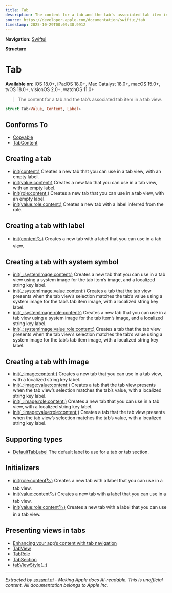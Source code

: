 ```yaml
---
title: Tab
description: The content for a tab and the tab’s associated tab item in a tab view.
source: https://developer.apple.com/documentation/swiftui/tab
timestamp: 2025-10-29T00:09:38.991Z
---
```


**Navigation:** [Swiftui](/documentation/swiftui)

**Structure**

# Tab

**Available on:** iOS 18.0+, iPadOS 18.0+, Mac Catalyst 18.0+, macOS 15.0+, tvOS 18.0+, visionOS 2.0+, watchOS 11.0+

> The content for a tab and the tab’s associated tab item in a tab view.

```swift
struct Tab<Value, Content, Label>
```

## Conforms To

- [Copyable](/documentation/Swift/Copyable)
- [TabContent](/documentation/swiftui/tabcontent)

## Creating a tab

- [init(content:)](/documentation/swiftui/tab/init(content:)) Creates a new tab that you can use in a tab view, with an empty label.
- [init(value:content:)](/documentation/swiftui/tab/init(value:content:)) Creates a new tab that you can use in a tab view, with an empty label.
- [init(role:content:)](/documentation/swiftui/tab/init(role:content:)) Creates a new tab that you can use in a tab view, with an empty label.
- [init(value:role:content:)](/documentation/swiftui/tab/init(value:role:content:)) Creates a new tab with a label inferred from the role.

## Creating a tab with label

- [init(content:label:)](/documentation/swiftui/tab/init(content:label:)) Creates a new tab with a label that you can use in a tab view.

## Creating a tab with system symbol

- [init(_:systemImage:content:)](/documentation/swiftui/tab/init(_:systemimage:content:)) Creates a new tab that you can use in a tab view using a system image for the tab item’s image, and a localized string key label.
- [init(_:systemImage:value:content:)](/documentation/swiftui/tab/init(_:systemimage:value:content:)) Creates a tab that the tab view presents when the tab view’s selection matches the tab’s value using a system image for the tab’s tab item image, with a localized string key label.
- [init(_:systemImage:role:content:)](/documentation/swiftui/tab/init(_:systemimage:role:content:)) Creates a new tab that you can use in a tab view using a system image for the tab item’s image, and a localized string key label.
- [init(_:systemImage:value:role:content:)](/documentation/swiftui/tab/init(_:systemimage:value:role:content:)) Creates a tab that the tab view presents when the tab view’s selection matches the tab’s value using a system image for the tab’s tab item image, with a localized string key label.

## Creating a tab with image

- [init(_:image:content:)](/documentation/swiftui/tab/init(_:image:content:)) Creates a new tab that you can use in a tab view, with a localized string key label.
- [init(_:image:value:content:)](/documentation/swiftui/tab/init(_:image:value:content:)) Creates a tab that the tab view presents when the tab view’s selection matches the tab’s value, with a localized string key label.
- [init(_:image:role:content:)](/documentation/swiftui/tab/init(_:image:role:content:)) Creates a new tab that you can use in a tab view, with a localized string key label.
- [init(_:image:value:role:content:)](/documentation/swiftui/tab/init(_:image:value:role:content:)) Creates a tab that the tab view presents when the tab view’s selection matches the tab’s value, with a localized string key label.

## Supporting types

- [DefaultTabLabel](/documentation/swiftui/defaulttablabel) The default label to use for a tab or tab section.

## Initializers

- [init(role:content:label:)](/documentation/swiftui/tab/init(role:content:label:)) Creates a new tab with a label that you can use in a tab view.
- [init(value:content:label:)](/documentation/swiftui/tab/init(value:content:label:)) Creates a new tab with a label that you can use in a tab view.
- [init(value:role:content:label:)](/documentation/swiftui/tab/init(value:role:content:label:)) Creates a new tab with a label that you can use in a tab view.

## Presenting views in tabs

- [Enhancing your app’s content with tab navigation](/documentation/swiftui/enhancing-your-app-content-with-tab-navigation)
- [TabView](/documentation/swiftui/tabview)
- [TabRole](/documentation/swiftui/tabrole)
- [TabSection](/documentation/swiftui/tabsection)
- [tabViewStyle(_:)](/documentation/swiftui/view/tabviewstyle(_:))

---

*Extracted by [sosumi.ai](https://sosumi.ai) - Making Apple docs AI-readable.*
*This is unofficial content. All documentation belongs to Apple Inc.*
